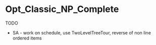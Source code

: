 # Opt_Classic_NP_Complete

TODO
- SA - work on schedule, use TwoLevelTreeTour, reverse of non line ordered items